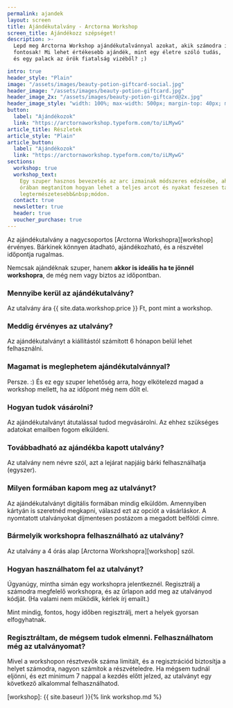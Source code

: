 ```yaml
---
permalink: ajandek
layout: screen
title: Ajándékutalvány - Arctorna Workshop
screen_title: Ajándékozz szépséget!
description: >-
  Lepd meg Arctorna Workshop ajándékutalvánnyal azokat, akik számodra igazán
  fontosak! Mi lehet értékesebb ajándék, mint egy életre szóló tudás,
  és egy palack az örök fiatalság vizéből? ;)

intro: true
header_style: "Plain"
image: "/assets/images/beauty-potion-giftcard-social.jpg"
header_image: "/assets/images/beauty-potion-giftcard.jpg"
header_image_2x: "/assets/images/beauty-potion-giftcard@2x.jpg"
header_image_style: "width: 100%; max-width: 500px; margin-top: 40px; margin-bottom: 30px;"
button:
  label: "Ajándékozok"
  link: "https://arctornaworkshop.typeform.com/to/iLMywG"
article_title: Részletek
article_style: "Plain"
article_button:
  label: "Ajándékozok"
  link: "https://arctornaworkshop.typeform.com/to/iLMywG"
sections:
  workshop: true
  workshop_text:
    Egy szuper hasznos bevezetés az arc izmainak módszeres edzésébe, ahol négy
    órában megtanítom hogyan lehet a teljes arcot és nyakat feszesen tartani a
    legtermészetesebb&nbsp;módon.
  contact: true
  newsletter: true
  header: true
  voucher_purchase: true
---
```


Az ajándékutalvány a nagycsoportos [Arctorna Workshopra][workshop] érvényes.
Bárkinek könnyen átadható, ajándékozható, és a részvétel időpontja rugalmas.

Nemcsak ajándéknak szuper, hanem **akkor is ideális ha te jönnél workshopra**,
de még nem vagy biztos az időpontban.

### Mennyibe kerül az ajándékutalvány?

Az utalvány ára {{ site.data.workshop.price }}&nbsp;Ft, pont mint a workshop.

### Meddig érvényes az utalvány?

Az ajándékutalványt a kiállítástól számított 6 hónapon belül lehet felhasználni.

### Magamat is meglephetem ajándékutalvánnyal?

Persze. :) És ez egy szuper lehetőség arra, hogy elkötelezd magad a workshop
mellett, ha az időpont még nem dőlt el.

### Hogyan tudok vásárolni?

Az ajándékutalványt átutalással tudod megvásárolni. Az ehhez szükséges
adatokat emailben fogom elküldeni.

### Továbbadható az ajándékba kapott utalvány?

Az utalvány nem névre szól, azt a lejárat napjáig bárki felhasználhatja (egyszer).

### Milyen formában kapom meg az utalványt?

Az ajándékutalványt digitális formában mindig elküldöm. Amennyiben kártyán is
szeretnéd megkapni, válaszd ezt az opciót a vásárláskor. A nyomtatott
utalványokat díjmentesen postázom a megadott belföldi címre.

### Bármelyik workshopra felhasználható az utalvány?

Az utalvány a 4 órás alap [Arctorna Workshopra][workshop] szól.

### Hogyan használhatom fel az utalványt?

Úgyanúgy, mintha simán egy workshopra jelentkeznél. Regisztrálj a számodra
megfelelő workshopra, és az űrlapon add meg az utalványod kódját. (Ha valami nem működik, kérlek írj emailt.)

Mint mindig, fontos, hogy időben regisztrálj, mert a helyek gyorsan elfogyhatnak.

### Regisztráltam, de mégsem tudok elmenni. Felhasználhatom még az utalványomat?

Mivel a workshopon résztvevők száma limitált, és a regisztrációd biztosítja a helyet számodra, 
nagyon számítok a részvételedre. Ha mégsem tudnál eljönni, és ezt minimum 7 nappal a kezdés előtt jelzed, 
az utalványt egy következő alkalommal felhasználhatod.


[workshop]: {{ site.baseurl }}{% link workshop.md %}
